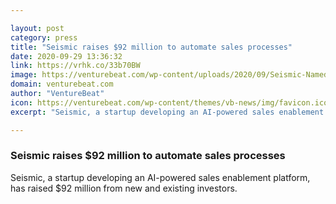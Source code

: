 ```yaml
---

layout: post
category: press
title: "Seismic raises $92 million to automate sales processes"
date: 2020-09-29 13:36:32
link: https://vrhk.co/33b70BW
image: https://venturebeat.com/wp-content/uploads/2020/09/Seismic-Named-One-of-Forbes-Best-Startup-Employers-2020-e1601314732481.jpg?w=1200&strip=all
domain: venturebeat.com
author: "VentureBeat"
icon: https://venturebeat.com/wp-content/themes/vb-news/img/favicon.ico
excerpt: "Seismic, a startup developing an AI-powered sales enablement platform, has raised $92 million from new and existing investors."

---
```


### Seismic raises $92 million to automate sales processes

Seismic, a startup developing an AI-powered sales enablement platform, has raised $92 million from new and existing investors.